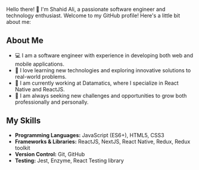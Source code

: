 Hello there! 👋 I'm Shahid Ali, a passionate software engineer and technology enthusiast. Welcome to my GitHub profile! Here's a little bit about me:

## About Me

- 💻 I am a software engineer with experience in developing both web and mobile applications.
- 🌱 I love learning new technologies and exploring innovative solutions to real-world problems.
- 📍 I am currently working at Datamatics, where I specialize in React Native and ReactJS.
- 🚀 I am always seeking new challenges and opportunities to grow both professionally and personally.

## My Skills

- **Programming Languages:** JavaScript (ES6+), HTML5, CSS3
- **Frameworks & Libraries:** ReactJS, NextJS, React Native, Redux, Redux toolkit
- **Version Control:** Git, GitHub
- **Testing:** Jest, Enzyme, React Testing library
